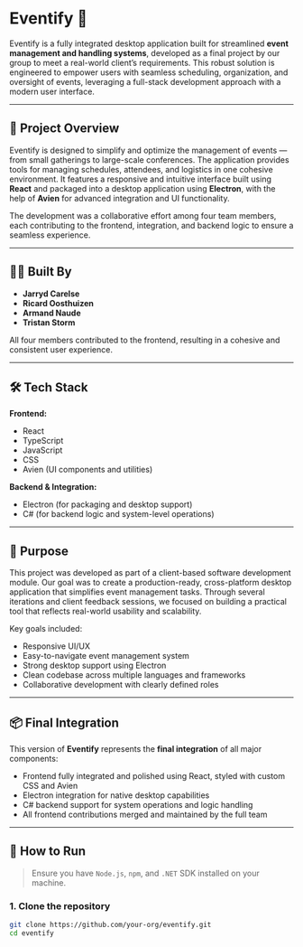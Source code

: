 # Eventify 🎉

Eventify is a fully integrated desktop application built for streamlined **event management and handling systems**, developed as a final project by our group to meet a real-world client’s requirements. This robust solution is engineered to empower users with seamless scheduling, organization, and oversight of events, leveraging a full-stack development approach with a modern user interface.

---

## 🚀 Project Overview

Eventify is designed to simplify and optimize the management of events — from small gatherings to large-scale conferences. The application provides tools for managing schedules, attendees, and logistics in one cohesive environment. It features a responsive and intuitive interface built using **React** and packaged into a desktop application using **Electron**, with the help of **Avien** for advanced integration and UI functionality.

The development was a collaborative effort among four team members, each contributing to the frontend, integration, and backend logic to ensure a seamless experience.

---

## 👨‍💻 Built By

- **Jarryd Carelse**
- **Ricard Oosthuizen**
- **Armand Naude**
- **Tristan Storm**

All four members contributed to the frontend, resulting in a cohesive and consistent user experience.

---

## 🛠️ Tech Stack

**Frontend:**
- React
- TypeScript
- JavaScript
- CSS
- Avien (UI components and utilities)

**Backend & Integration:**
- Electron (for packaging and desktop support)
- C# (for backend logic and system-level operations)

---

## 💼 Purpose

This project was developed as part of a client-based software development module. Our goal was to create a production-ready, cross-platform desktop application that simplifies event management tasks. Through several iterations and client feedback sessions, we focused on building a practical tool that reflects real-world usability and scalability.

Key goals included:
- Responsive UI/UX
- Easy-to-navigate event management system
- Strong desktop support using Electron
- Clean codebase across multiple languages and frameworks
- Collaborative development with clearly defined roles

---

## 📦 Final Integration

This version of **Eventify** represents the **final integration** of all major components:
- Frontend fully integrated and polished using React, styled with custom CSS and Avien
- Electron integration for native desktop capabilities
- C# backend support for system operations and logic handling
- All frontend contributions merged and maintained by the full team

---

## 📁 How to Run

> Ensure you have `Node.js`, `npm`, and `.NET` SDK installed on your machine.

### 1. Clone the repository
```bash
git clone https://github.com/your-org/eventify.git
cd eventify
